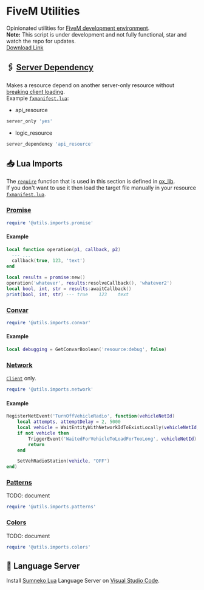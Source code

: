 # FiveM Utilities

Opinionated utilities for [FiveM development environment](https://docs.fivem.net/docs/).  
**Note:** This script is under development and not fully functional, star and watch the repo for updates.  
[Download Link](https://github.com/imperfect-fivem/utils/releases/latest/download/utils.zip)

## 🖇️ [Server Dependency](./src/server_dependency.lua)

Makes a resource depend on another server-only resource without [breaking client loading](https://forum.cfx.re/t/resource-manifest-server-only-dependencies-break-loading-client-side/4762860).  
Example [`fxmanifest.lua`](https://docs.fivem.net/docs/scripting-reference/resource-manifest/resource-manifest/):

- api_resource

```lua
server_only 'yes'
```

- logic_resource

```lua
server_dependency 'api_resource'
```

## 📥 Lua Imports

The [`require`](https://overextended.dev/ox_lib/Modules/Require/Shared) function that is used in this section is defined in [ox_lib](https://overextended.dev/ox_lib).  
If you don't want to use it then load the target file manually in your resource [`fxmanifest.lua`](https://docs.fivem.net/docs/scripting-reference/resource-manifest/resource-manifest/).

### [Promise](./imports/promise.lua)

```lua
require '@utils.imports.promise'
```

#### Example

```lua
local function operation(p1, callback, p2)
  --- ...
  callback(true, 123, 'text')
end

local results = promise:new()
operation('whatever', results:resolveCallback(), 'whatever2')
local bool, int, str = results:awaitCallback()
print(bool, int, str) --- true    123    text
```

### [Convar](./imports/convar.lua)

```lua
require '@utils.imports.convar'
```

#### Example

```lua
local debugging = GetConvarBoolean('resource:debug', false)
```

### [Network](./imports/network.lua)

[`Client`](https://docs.fivem.net/docs/scripting-reference/client-functions/) only.

```lua
require '@utils.imports.network'
```

#### Example

```lua
RegisterNetEvent('TurnOffVehicleRadio', function(vehicleNetId)
    local attempts, attemptDelay = 2, 5000
    local vehicle = WaitEntityWithNetworkIdToExistLocally(vehicleNetId, attempts, attemptDelay)
    if not vehicle then
        TriggerEvent('WaitedForVehicleToLoadForTooLong', vehicleNetId)
        return
    end

    SetVehRadioStation(vehicle, "OFF")
end)
```

### [Patterns](./imports/patterns.lua)

TODO: document

```lua
require '@utils.imports.patterns'
```

### [Colors](./imports/colors.lua)

TODO: document

```lua
require '@utils.imports.colors'
```

## 🤖 Language Server

Install [Sumneko Lua](https://marketplace.visualstudio.com/items?itemName=sumneko.lua) Language Server on [Visual Studio Code](https://code.visualstudio.com/).
